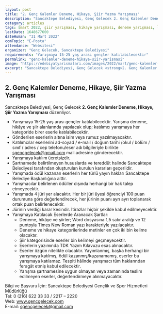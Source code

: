 ```yaml
---
layout: post
title: "2. Genç Kalemler Deneme, Hikaye, Şiir Yazma Yarışması"
description: "Sancaktepe Belediyesi, Genç Gelecek 2. Genç Kalemler Deneme, Hikaye, Şiir Yazma Yarışması düzenliyor."
category: articles
tags: [mart 2022, şiir yarışması, hikaye yarışması, deneme yarışması, lise, üniversite]
lastDate: 1648677600
dateHuman: "31 Mart 2022"
comTopic: "E-Posta"
attendance: "Websitesi"
organizer: "Genç Gelecek, Sancaktepe Belediyesi"
requirements: "Yarışmaya 15-25 yaş arası gençler katılabilecektir"
permalink: "genc-kalemler-deneme-hikaye-siir-yarismasi"
image: "https://edebiyatyarismalari.com/images/2022/mart/genc-kalemler-hikaye-deneme-siir-yarismasi.jpeg"
excerpt: "Sancaktepe Belediyesi, Genç Gelecek <strong>2. Genç Kalemler Deneme, Hikaye, Şiir Yazma Yarışması</strong> düzenliyor."
---
```


## 2. Genç Kalemler Deneme, Hikaye, Şiir Yazma Yarışması
Sancaktepe Belediyesi, Genç Gelecek **2. Genç Kalemler Deneme, Hikaye, Şiir Yazma Yarışması** düzenliyor.  

- Yarışmaya 15-25 yaş arası gençler katılabilecektir. Yarışma deneme, hikâye ve şiir alanlarında yapılacak olup; katılımcı yarışmaya her kategoride birer eserle katılabilecektir.
- Gönderilen eserlerin altına isim veya rumuz yazılmayacaktır.
- Katılımcılar eserlerini ad-soyad / e-mail / doğum tarihi /okul / bölüm / sınıf / adres / cep telefonu/eser adı bilgileriyle birlikte sgencgelecek@gmail.com mail adresine gönderecektir.
- Yarışmaya katılım ücretsizdir.
- Şartnamede belirtilmeyen hususlarda ve tereddüt halinde Sancaktepe Belediyesi tarafından oluşturulan kurulun kararları geçerlidir.
- Yarışmada ödül kazanan eserlerin her türlü yayın hakları Sancaktepe Belediye Başkanlığına aittir.
- Yarışmacılar belirlenen ödüller dışında herhangi bir hak talep etmeyecektir.
- Yarışmada 4 jüri yer alacaktır. Her bir jüri üyesi öğrenciyi 100 puan durumuna göre değerlendirecek, her jürinin puanı ayrı ayrı toplanarak ortak puan belirlenecektir.
- Jürinin verdiği karar kesindir. İtirazlar hiçbir şekilde kabul edilmeyecektir.
- Yarışmaya Katılacak Eserlerde Aranacak Şartlar:
    - Deneme, hikâye ve şiirler; Word dosyasına 1,5 satır aralığı ve 12 puntoyla Times New Roman yazı karakteriyle yazılacaktır.
    - Deneme ve hikaye kategorilerinde metinler en çok iki bin kelime olacaktır.
    - Şiir kategorisinde eserler bin kelimeyi geçmeyecektir.
    - Eserlerin yazımında TDK Yazım Kılavuzu esas alınacaktır.
    - Eserler özgün nitelikte olacaktır. Yayımlanmış, başka herhangi bir yarışmaya katılmış, ödül kazanmış/kazanamamış, eserler bu yarışmaya katılamaz. Tespiti hâlinde yarışmacı tüm haklarından feragât etmiş kabul edilecektir.
    - Yarışma şartnamesine uygun olmayan veya zamanında teslim edilmeyen eserler, değerlendirmeye alınmayacaktır.

Bilgi ve Başvuru İçin: Sancaktepe Belediyesi Gençlik ve Spor Hizmetleri Müdürlüğü  
Tel: 0 (216) 622 33 33 / 2217 – 2220  
Web: www.gencgelecek.com  
E-mail: sgencgelecek@gmail.com